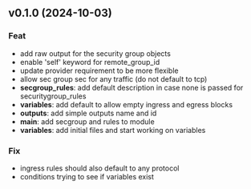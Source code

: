## v0.1.0 (2024-10-03)

### Feat

- add raw output for the security group objects
- enable 'self' keyword for remote_group_id
- update provider requirement to be more flexible
- allow sec group sec for any traffic (do not default to tcp)
- **secgroup_rules**: add default description in case none is passed for securitygroup_rules
- **variables**: add default to allow empty ingress and egress blocks
- **outputs**: add simple outputs name and id
- **main**: add secgroup and rules to module
- **variables**: add initial files and start working on variables

### Fix

- ingress rules should also default to any protocol
- conditions trying to see if variables exist

